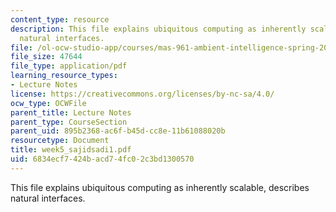 ```yaml
---
content_type: resource
description: This file explains ubiquitous computing as inherently scalable, describes
  natural interfaces.
file: /ol-ocw-studio-app/courses/mas-961-ambient-intelligence-spring-2005/6834ecf7424bacd74fc02c3bd1300570_week5_sajidsadi1.pdf
file_size: 47644
file_type: application/pdf
learning_resource_types:
- Lecture Notes
license: https://creativecommons.org/licenses/by-nc-sa/4.0/
ocw_type: OCWFile
parent_title: Lecture Notes
parent_type: CourseSection
parent_uid: 895b2368-ac6f-b45d-cc8e-11b61088020b
resourcetype: Document
title: week5_sajidsadi1.pdf
uid: 6834ecf7-424b-acd7-4fc0-2c3bd1300570
---
```

This file explains ubiquitous computing as inherently scalable, describes natural interfaces.